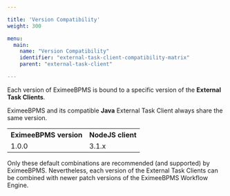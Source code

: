 ```yaml
---

title: 'Version Compatibility'
weight: 300

menu:
  main:
    name: "Version Compatibility"
    identifier: "external-task-client-compatibility-matrix"
    parent: "external-task-client"

---
```


Each version of EximeeBPMS is bound to a specific version of the **External Task Clients**.

  EximeeBPMS and its compatible **Java** External Task Client always share the same version.

<table class="table table-striped">
  <tr>
    <th>EximeeBPMS version</th>
    <th>NodeJS client</th>
  </tr>
  <tr>
    <td>1.0.0</td>
    <td>3.1.x</td>
  </tr>
</table>

Only these default combinations are recommended (and supported) by EximeeBPMS. Nevertheless, each version of the External
Task Clients can be combined with newer patch versions of the EximeeBPMS Workflow Engine.
